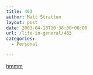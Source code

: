 ```yaml
---
title: 463
author: Matt Stratton
layout: post
date: 2003-04-18T10:38:00+00:00
url: /life-in-general/463
categories:
  - Personal

---
```

[hmmm][1]

 [1]: http://www.gamegirladvance.com/archives/2002/10/26/sex_in_games_rezvibrator.html